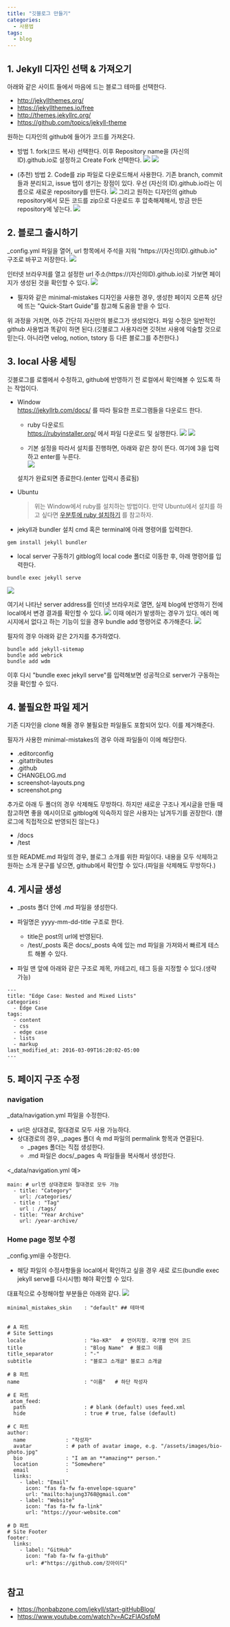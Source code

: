 ```yaml
---
title: "깃블로그 만들기"
categories:
  - 사용법
tags:
  - blog
---
```



## 1. Jekyll 디자인 선택 & 가져오기
아래와 같은 사이트 들에서 마음에 드는 블로그 테마를 선택한다.
- http://jekyllthemes.org/
- https://jekyllthemes.io/free
- http://themes.jekyllrc.org/
- https://github.com/topics/jekyll-theme


원하는 디자인의 github에 들어가 코드를 가져온다.
- 방법 1. fork(코드 복사) 선택한다. 이후 Repository name을 (자신의 ID).github.io로 설정하고 Create Fork 선택한다.
![](https://velog.velcdn.com/images/recoder/post/b2362ff7-6523-4977-8ff7-dc6952688e63/image.png)
![](https://velog.velcdn.com/images/recoder/post/0f2dfe2a-8b79-478e-b449-01fa2c277b3d/image.png)

- (추천) 방법 2. Code를 zip 파일로 다운로드해서 사용한다.
기존 branch, commit들과 분리되고, issue 텝이 생기는 장점이 있다.
우선 (자신의 ID).github.io라는 이름으로 새로운 repository를 만든다.
![](https://velog.velcdn.com/images/recoder/post/f19366bb-971a-42ee-b458-9f71408c4855/image.png)
그리고 원하는 디자인의 github repository에서 모든 코드를 zip으로 다운로드 후 압축해제해서, 방금 만든 repository에 넣는다.
![](https://velog.velcdn.com/images/recoder/post/e6692143-05c6-468a-9ef1-60b77fede091/image.png)

## 2. 블로그 출시하기
_config.yml 파일을 열어, url 항목에서 주석을 지워 "https://(자신의ID).github.io" 구조로 바꾸고 저장한다.
![](https://velog.velcdn.com/images/recoder/post/0ad7cc6f-5dcf-41db-9203-f079783a1bd2/image.png)

인터넷 브라우저를 열고 설정한 url 주소(https://(자신의ID).github.io)로 가보면 페이지가 생성된 것을 확인할 수 있다.
![](https://velog.velcdn.com/images/recoder/post/b332d5f0-ad40-43f4-8160-6e5c2ef80ba0/image.png)
  - 필자와 같은 minimal-mistakes 디자인을 사용한 경우, 생성한 페이지 오른쪽 상단에 뜨는 "Quick-Start Guide"를 참고해 도움을 받을 수 있다.

위 과정을 거치면, 아주 간단히 자신만의 블로그가 생성되었다.
파일 수정은 일반적인 github 사용법과 똑같이 하면 된다.(깃블로그 사용자라면 깃허브 사용에 익술할 것으로 믿는다. 아니라면 velog, notion, tstory 등 다른 블로그를 추천한다.)

## 3. local 사용 세팅
깃블로그를 로켈에서 수정하고, github에 반영하기 전 로컬에서 확인해볼 수 있도록 하는 작업이다.

- Window  
  https://jekyllrb.com/docs/ 를 따라 필요한 프로그램들을 다운로드 한다.
  - ruby 다운로드  
  https://rubyinstaller.org/ 에서 파일 다운로드 및 실행한다.
  ![](https://velog.velcdn.com/images/recoder/post/4c33c9c9-33fa-4ed9-b26c-f12d58c34acb/image.png)
  ![](https://velog.velcdn.com/images/recoder/post/7c9518a8-8715-4210-9f32-d32a0d3b4293/image.png)

  - 기본 설정을 따라서 설치를 진행하면, 아래와 같은 창이 뜬다. 여기에 3을 입력하고 enter를 누른다.  
  ![](https://velog.velcdn.com/images/recoder/post/077e979b-00eb-4160-8f7a-5af6c15ead28/image.png)

  설치가 완료되면 종료한다.(enter 입력시 종료됨)

- Ubuntu
  > 위는 Window에서 ruby를 설치하는 방법이다. 만약 Ubuntu에서 설치를 하고 싶다면 [우분투에 ruby 설치하기](https://yhajung.github.io/%EC%82%AC%EC%9A%A9%EB%B2%95/install-ruby-on-ubuntu/) 를 참고하자.


- jekyll과 bundler 설치 
cmd 혹은 terminal에 아래 명령어를 입력한다.
```
gem install jekyll bundler
```

- local server 구동하기
gitblog의 local code 폴더로 이동한 후, 아래 명령어를 입력한다.
```
bundle exec jekyll serve
```
![](https://velog.velcdn.com/images/recoder/post/519b354f-2028-47b5-a330-fdd6b8b1ad4b/image.png)


여기서 나타난 server address를 인터넷 브라우저로 열면, 실제 blog에 반영하기 전에 local에서 변경 결과를 확인할 수 있다.
![](https://velog.velcdn.com/images/recoder/post/50cca9ae-e3ed-4f2e-a44a-c9defa1a1d58/image.png)
이때 에러가 발생하는 경우가 있다.
에러 메시지에서 없다고 하는 기능이 있을 경우 bundle add 명령어로 추가해준다.
![](https://velog.velcdn.com/images/recoder/post/3deacaf6-5cf2-42e9-876f-270f56f261c1/image.png)

필자의 경우 아래와 같은 2가지를 추가하였다.
```
bundle add jekyll-sitemap
bundle add webrick
bundle add wdm
```

이후 다시 "bundle exec jekyll serve"를 입력해보면 성공적으로 server가 구동하는 것을 확인할 수 있다.

## 4. 불필요한 파일 제거
기존 디자인을 clone 해올 경우 불필요한 파일들도 포함되어 있다. 이를 제거해준다.

필자가 사용한 minimal-mistakes의 경우 아래 파일들이 이에 해당한다.
- .editorconfig
- .gitattributes
- .github
- CHANGELOG.md
- screenshot-layouts.png
- screenshot.png

추가로 아래 두 폴더의 경우 삭제해도 무방하다. 하지만 새로운 구조나 게시글을 만들 때 참고하면 좋을 예시이므로 gitblog에 익숙하지 않은 사용자는 남겨두기를 권장한다.
(블로그에 직접적으로 반영되진 않는다.)
- /docs
- /test

또한 README.md 파일의 경우, 블로그 소개를 위한 파일이다. 내용을 모두 삭제하고 원하는 소개 문구를 넣으면, github에서 확인할 수 있다.(파일을 삭제해도 무방하다.)

## 4. 게시글 생성
- _posts 폴더 안에 .md 파일을 생성한다.
- 파일명은 yyyy-mm-dd-title 구조로 한다.
  - title은 post의 url에 반영된다.
  - /test/_posts 혹은 docs/_posts 속에 있는 md 파일을 가져와서 빠르게 테스트 해볼 수 있다.

- 파일 맨 앞에 아래와 같은 구조로 제목, 카테고리, 테그 등을 지정할 수 있다.(생략 가능)

```
---
title: "Edge Case: Nested and Mixed Lists"
categories:
  - Edge Case
tags:
  - content
  - css
  - edge case
  - lists
  - markup
last_modified_at: 2016-03-09T16:20:02-05:00
---
```

## 5. 페이지 구조 수정
### navigation
_data/navigation.yml 파일을 수정한다.
  - url은 상대경로, 절대경로 모두 사용 가능하다.
  - 상대경로의 경우, _pages 폴더 속 md 파일의 permalink 항목과 연결된다.
    - _pages 폴더는 직접 생성한다.
    -  .md 파일은 docs/_pages 속 파일들을 복사해서 생성한다.

<_data/navigation.yml 예>
```
main: # url엔 상대경로와 절대경로 모두 가능
  - title: "Category"
    url: /categories/
  - title : "Tag"
    url : /tags/
  - title: "Year Archive"
    url: /year-archive/
 ```

### Home page 정보 수정
_config.yml을 수정한다.
- 해당 파일의 수정사항들을 local에서 확인하고 싶을 경우 새로 로드(bundle exec jekyll serve를 다시시행) 해야 확인할 수 있다.

대표적으로 수정해야할 부분들은 아래와 같다.
![](https://velog.velcdn.com/images/recoder/post/1a8c1d50-28f9-425c-a99c-323097160b02/image.png)


```
minimal_mistakes_skin    : "default" ## 테마색


# A 파트
# Site Settings
locale                   : "ko-KR"   # 언어지정. 국가별 언어 코드
title                    : "Blog Name"  # 블로그 이름
title_separator          : "-"
subtitle                 : "블로그 소개글" 블로그 소개글

# B 파트
name                     : "이름"   # 하단 작성자

# E 파트
 atom_feed:
  path                   : # blank (default) uses feed.xml
  hide                   : true # true, false (default)
  
# C 파트
author:
  name             : "작성자"
  avatar           : # path of avatar image, e.g. "/assets/images/bio-photo.jpg"
  bio              : "I am an **amazing** person."
  location         : "Somewhere"
  email            :
  links:
    - label: "Email"
      icon: "fas fa-fw fa-envelope-square"
      url: "mailto:hajung3768@gmail.com"
    - label: "Website"
      icon: "fas fa-fw fa-link"
      url: "https://your-website.com"
 
# D 파트
# Site Footer
footer:
  links:
    - label: "GitHub"
      icon: "fab fa-fw fa-github"
      url: #"https://github.com/깃아이디"
      

```

## 참고
- https://honbabzone.com/jekyll/start-gitHubBlog/
- https://www.youtube.com/watch?v=ACzFIAOsfpM